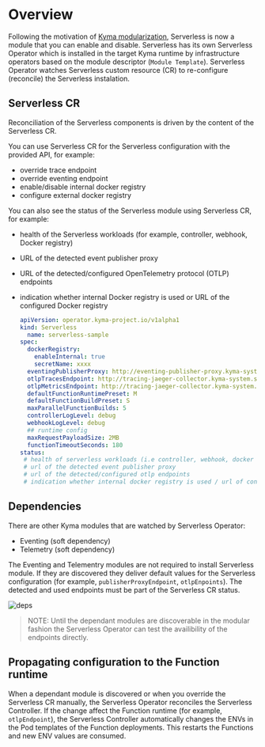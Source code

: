 # Overview

Following the motivation of [Kyma modularization](https://kyma-project.io/docs/kyma/latest/01-overview/#kyma-modules), Serverless is now a module that you can enable and disable. 
Serverless has its own Serverless Operator which is installed in the target Kyma runtime by infrastructure operators based on the module descriptor (`Module Template`).
Serverless Operator watches Serverless custom resource (CR) to re-configure (reconcile) the Serverless instalation.

## Serverless CR

Reconciliation of the Serverless components is driven by the content of the Serverless CR.

You can use Serverless CR for the Serverless configuration with the provided API, for example:
 - override trace endpoint
 - override eventing endpoint
 - enable/disable internal docker registry
 - configure external docker registry

You can also see the status of the Serverless module using Serverless CR, for example:
 - health of the Serverless workloads (for example, controller, webhook, Docker registry)
 - URL of the detected event publisher proxy
 - URL of the detected/configured OpenTelemetry protocol (OTLP) endpoints
 - indication whether internal Docker registry is used or URL of the configured Docker registry

   ```yaml
   apiVersion: operator.kyma-project.io/v1alpha1
   kind: Serverless
     name: serverless-sample
   spec:
     dockerRegistry:
       enableInternal: true
       secretName: xxxx 
     eventingPublisherProxy: http://eventing-publisher-proxy.kyma-system.svc.cluster.local/publish
     otlpTracesEndpoint: http://tracing-jaeger-collector.kyma-system.svc.cluster.local:2342/v1/metrics ##<-- this is a dummy example
     otlpMetricsEndpoint: http://tracing-jaeger-collector.kyma-system.svc.cluster.local:4318/v1/trace
     defaultFunctionRuntimePreset: M
     defaultFunctionBuildPreset: S
     maxParallelFunctionBuilds: 5
     controllerLogLevel: debug
     webhookLogLevel: debug
     ## runtime config
     maxRequestPayloadSize: 2MB
     functionTimeoutSeconds: 180
   status:
    # health of serverless workloads (i.e controller, webhook, docker registry installed)
    # url of the detected event publisher proxy
    # url of the detected/configured otlp endpoints
    # indication whether internal docker registry is used / url of configured docker registry
   ```

## Dependencies

There are other Kyma modules that are watched by Serverless Operator:
 - Eventing (soft dependency)
 - Telemetry (soft dependency)

The Eventing and Telementry modules are not required to install Serverless module. If they are discovered they deliver default values for the Serverless configuration (for example, `publisherProxyEndpoint`, `otlpEnpoints`).
The detected and used endpoints must be part of the Serverless CR status.


![deps](../assets/modular-serverless.drawio.svg)

>NOTE: Until the dependant modules are discoverable in the modular fashion the Serverless Operator can test the availibility of the endpoints directly.

## Propagating configuration to the Function runtime

When a dependant module is discovered or when you override the Serverless CR manually, the Serverless Operator reconciles the Serverless Controller.
If the change affect the Function runtime (for example, `otlpEndpoint`), the Serverless Controller automatically changes the ENVs in the Pod templates of the Function deployments. This restarts the Functions and new ENV values are consumed.